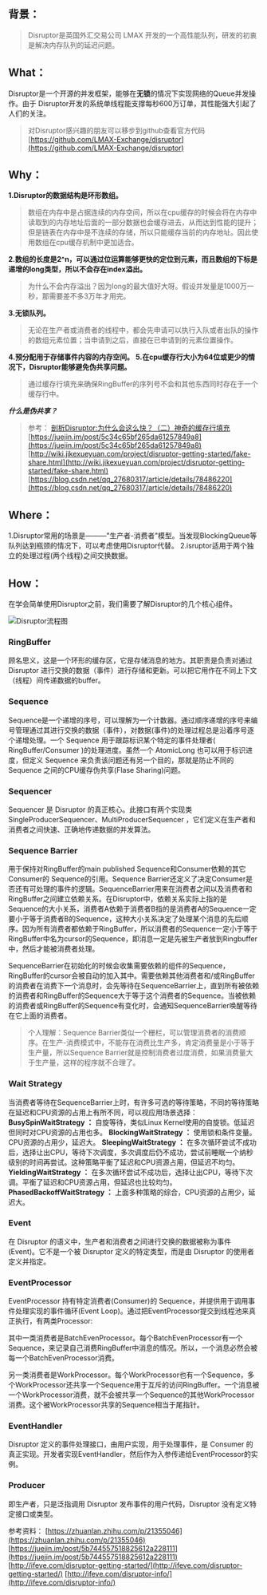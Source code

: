 
## 背景：
>Disruptor是英国外汇交易公司 LMAX 开发的一个高性能队列，研发的初衷是解决内存队列的延迟问题。

## What：
Disruptor是一个开源的并发框架，能够在**无锁**的情况下实现网络的Queue并发操作。由于 Disruptor开发的系统单线程能支撑每秒600万订单，其性能强大引起了人们的关注。

>对Disruptor感兴趣的朋友可以移步到github查看官方代码[https://github.com/LMAX-Exchange/disruptor](https://github.com/LMAX-Exchange/disruptor)
## Why：
**1.Disruptor的数据结构是环形数组。**
>数组在内存中是占据连续的内存空间，所以在cpu缓存的时候会将在内存中读取到的内存地址后面的一部分数据也会缓存进去，从而达到性能的提升；但是链表在内存中是不连续的存储，所以只能缓存当前的内存地址。因此使用数组在cpu缓存机制中更加适合。

**2.数组的长度是2^n，可以通过位运算能够更快的定位到元素，而且数组的下标是递增的long类型，所以不会存在index溢出。**
>为什么不会内存溢出？因为long的最大值好大呀。假设并发量是1000万一秒，那需要差不多3万年才用完。

**3.无锁队列。**
>无论在生产者或消费者的线程中，都会先申请可以执行入队或者出队的操作的数组元素位置；当申请到之后，直接在已申请到的元素位置操作。

**4.预分配用于存储事件内容的内存空间。**
**5.在cpu缓存行大小为64位或更少的情况下，Disruptor能够避免伪共享问题。**
>通过缓存行填充来确保RingBuffer的序列号不会和其他东西同时存在于一个缓存行中。


***什么是伪共享？***
>参考：
[剖析Disruptor:为什么会这么快？（二）神奇的缓存行填充](https://ifeve.com/disruptor-cacheline-padding/)
[https://juejin.im/post/5c34c65bf265da61257849a8](https://juejin.im/post/5c34c65bf265da61257849a8)
[http://wiki.jikexueyuan.com/project/disruptor-getting-started/fake-share.html](http://wiki.jikexueyuan.com/project/disruptor-getting-started/fake-share.html)
[https://blog.csdn.net/qq_27680317/article/details/78486220](https://blog.csdn.net/qq_27680317/article/details/78486220)

## Where：

1.Disruptor常用的场景是———"生产者-消费者"模型。当发现BlockingQueue等队列达到瓶颈的情况下，可以考虑使用Disruptor代替。
2.isruptor适用于两个独立的处理过程(两个线程)之间交换数据。

## How：
在学会简单使用Disruptor之前，我们需要了解Disruptor的几个核心组件。

![Disruptor流程图](https://raw.githubusercontent.com/MuggleLee/PicGo/master/Disruptor%E6%B5%81%E7%A8%8B%E5%9B%BE.png)

### RingBuffer
顾名思义，这是一个环形的缓存区，它是存储消息的地方。其职责是负责对通过 Disruptor 进行交换的数据（事件）进行存储和更新。可以把它用作在不同上下文（线程）间传递数据的buffer。

### Sequence
Sequence是一个递增的序号，可以理解为一个计数器。通过顺序递增的序号来编号管理通过其进行交换的数据（事件），对数据(事件)的处理过程总是沿着序号逐个递增处理。一个 Sequence 用于跟踪标识某个特定的事件处理者( RingBuffer/Consumer )的处理进度。虽然一个 AtomicLong 也可以用于标识进度，但定义 Sequence 来负责该问题还有另一个目的，那就是防止不同的 Sequence 之间的CPU缓存伪共享(Flase Sharing)问题。

### Sequencer
Sequencer 是 Disruptor 的真正核心。此接口有两个实现类 SingleProducerSequencer、MultiProducerSequencer ，它们定义在生产者和消费者之间快速、正确地传递数据的并发算法。

### Sequence Barrier
用于保持对RingBuffer的main published Sequence和Consumer依赖的其它Consumer的 Sequence的引用。Sequence Barrier还定义了决定Consumer是否还有可处理的事件的逻辑。SequenceBarrier用来在消费者之间以及消费者和RingBuffer之间建立依赖关系。在Disruptor中，依赖关系实际上指的是Sequence的大小关系，消费者A依赖于消费者B指的是消费者A的Sequence一定要小于等于消费者B的Sequence，这种大小关系决定了处理某个消息的先后顺序。因为所有消费者都依赖于RingBuffer，所以消费者的Sequence一定小于等于RingBuffer中名为cursor的Sequence，即消息一定是先被生产者放到Ringbuffer中，然后才能被消费者处理。

SequenceBarrier在初始化的时候会收集需要依赖的组件的Sequence，RingBuffer的cursor会被自动的加入其中。需要依赖其他消费者和/或RingBuffer的消费者在消费下一个消息时，会先等待在SequenceBarrier上，直到所有被依赖的消费者和RingBuffer的Sequence大于等于这个消费者的Sequence。当被依赖的消费者或RingBuffer的Sequence有变化时，会通知SequenceBarrier唤醒等待在它上面的消费者。

>个人理解：Sequence Barrier类似一个栅栏，可以管理消费者的消费顺序。在生产-消费模式中，不能存在消费比生产多，肯定消费量是小于等于生产量，所以Sequence Barrier就是控制消费者过度消费，如果消费量大于生产量，这样的程序就不合理了。

### Wait Strategy
当消费者等待在SequenceBarrier上时，有许多可选的等待策略，不同的等待策略在延迟和CPU资源的占用上有所不同，可以视应用场景选择：
**BusySpinWaitStrategy ：** 自旋等待，类似Linux Kernel使用的自旋锁。低延迟但同时对CPU资源的占用也多。
**BlockingWaitStrategy ：** 使用锁和条件变量。CPU资源的占用少，延迟大。
**SleepingWaitStrategy ：** 在多次循环尝试不成功后，选择让出CPU，等待下次调度，多次调度后仍不成功，尝试前睡眠一个纳秒级别的时间再尝试。这种策略平衡了延迟和CPU资源占用，但延迟不均匀。
**YieldingWaitStrategy ：** 在多次循环尝试不成功后，选择让出CPU，等待下次调。平衡了延迟和CPU资源占用，但延迟也比较均匀。
**PhasedBackoffWaitStrategy ：** 上面多种策略的综合，CPU资源的占用少，延迟大。

### Event
在 Disruptor 的语义中，生产者和消费者之间进行交换的数据被称为事件(Event)。它不是一个被 Disruptor 定义的特定类型，而是由 Disruptor 的使用者定义并指定。

### EventProcessor
EventProcessor 持有特定消费者(Consumer)的 Sequence，并提供用于调用事件处理实现的事件循环(Event Loop)。通过把EventProcessor提交到线程池来真正执行，有两类Processor:

其中一类消费者是BatchEvenProcessor。每个BatchEvenProcessor有一个Sequence，来记录自己消费RingBuffer中消息的情况。所以，一个消息必然会被每一个BatchEvenProcessor消费。

另一类消费者是WorkProcessor。每个WorkProcessor也有一个Sequence，多个WorkProcessor还共享一个Sequence用于互斥的访问RingBuffer。一个消息被一个WorkProcessor消费，就不会被共享一个Sequence的其他WorkProcessor消费。这个被WorkProcessor共享的Sequence相当于尾指针。

### EventHandler
Disruptor 定义的事件处理接口，由用户实现，用于处理事件，是 Consumer 的真正实现。开发者实现EventHandler，然后作为入参传递给EventProcessor的实例。

### Producer
即生产者，只是泛指调用 Disruptor 发布事件的用户代码，Disruptor 没有定义特定接口或类型。




参考资料：
[https://zhuanlan.zhihu.com/p/21355046](https://zhuanlan.zhihu.com/p/21355046)
[https://juejin.im/post/5b744557518825612a228111](https://juejin.im/post/5b744557518825612a228111)
[http://ifeve.com/disruptor-getting-started/](http://ifeve.com/disruptor-getting-started/)
[http://ifeve.com/disruptor-info/](http://ifeve.com/disruptor-info/)



